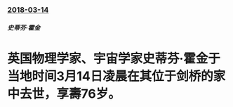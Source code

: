 ### [2018-03-14](/news/2018/03/14/index.md)

##### 史蒂芬·霍金
# 英国物理学家、宇宙学家史蒂芬·霍金于当地时间3月14日凌晨在其位于剑桥的家中去世，享壽76岁。



